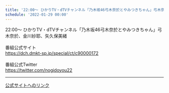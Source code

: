 ```yaml
---
title: '22:00～ ひかりTV・dTVチャンネル「乃木坂46弓木奈於とやみつきちゃん」弓木奈於、金川紗耶、矢久保美緒'
schedule: '2022-01-29 00:00'
---
```


<div id="detailBody"> <div>  <div>   22:00～ ひかりTV・dTVチャンネル「乃木坂46弓木奈於とやみつきちゃん」弓木奈於、金川紗耶、矢久保美緒  </div>  <br/>  <div>   番組公式サイト  </div>  <a href="https://dch.dmkt-sp.jp/special/ct/c90000172" target="_blank">   <div>    https://dch.dmkt-sp.jp/special/ct/c90000172   </div>  </a>  <br/>  <div>   番組公式Twitter  </div>  <a href="https://twitter.com/nogidoyou22" target="_blank">   <div>    https://twitter.com/nogidoyou22   </div>  </a> </div></div>

---
[公式サイトへのリンク]('http://www.nogizaka46.com/schedule/2022/01/065119.php?member=mio-yakubo&category=&monthly=202201')